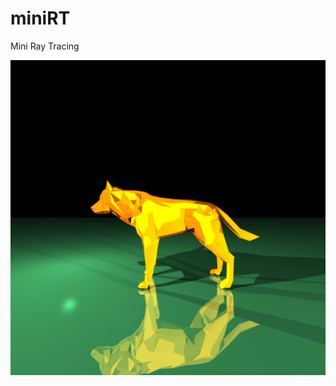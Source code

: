 # miniRT
Mini Ray Tracing

![image: wolf](https://github.com/bbetsey/miniRT/blob/master/img/wolf.jpeg?raw=true)
